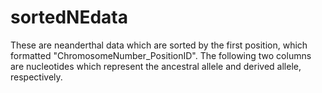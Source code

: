 # sortedNEdata

These are neanderthal data which are sorted by the first position, which formatted "ChromosomeNumber_PositionID".
The following two columns are nucleotides which represent the ancestral allele and derived allele, respectively.
